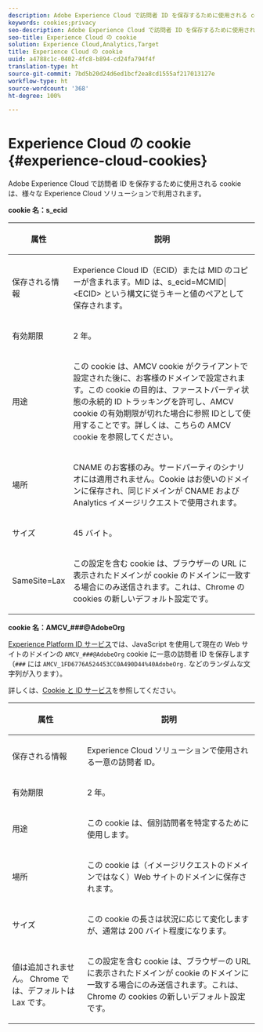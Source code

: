```yaml
---
description: Adobe Experience Cloud で訪問者 ID を保存するために使用される cookie は、様々な Experience Cloud ソリューションで利用されます。
keywords: cookies;privacy
seo-description: Adobe Experience Cloud で訪問者 ID を保存するために使用される cookie は、様々な Experience Cloud ソリューションで利用されます。
seo-title: Experience Cloud の cookie
solution: Experience Cloud,Analytics,Target
title: Experience Cloud の cookie
uuid: a4788c1c-0402-4fc8-b894-cd24fa794f4f
translation-type: ht
source-git-commit: 7bd5b20d24d6ed1bcf2ea8cd1555af217013127e
workflow-type: ht
source-wordcount: '368'
ht-degree: 100%

---
```



# Experience Cloud の cookie {#experience-cloud-cookies}

Adobe Experience Cloud で訪問者 ID を保存するために使用される cookie は、様々な Experience Cloud ソリューションで利用されます。

**cookie 名：s_ecid**

<table id="table_FF4C70D3D4CC425BA65162D5A9504F7D"> 
 <thead> 
  <tr> 
   <th colname="col1" class="entry"> <p>属性 </p> </th> 
   <th colname="col2" class="entry"> <p>説明 </p> </th> 
  </tr> 
 </thead>
 <tbody> 
  <tr> 
   <td colname="col1"> <p>保存される情報 </p> </td> 
   <td colname="col2"> <p> Experience Cloud ID（ECID）または MID のコピーが含まれます。MID は、s_ecid=MCMID|&lt;ECID&gt; という構文に従うキーと値のペアとして保存されます。 </p> </td> 
  </tr> 
  <tr> 
   <td colname="col1"> <p> 有効期限 </p> </td> 
   <td colname="col2"> <p>2 年。 </p> </td> 
  </tr> 
  <tr> 
   <td colname="col1"> <p> 用途 </p> </td> 
   <td colname="col2"> <p>この cookie は、AMCV cookie がクライアントで設定された後に、お客様のドメインで設定されます。この cookie の目的は、ファーストパーティ状態の永続的 ID トラッキングを許可し、AMCV cookie の有効期限が切れた場合に参照 IDとして使用することです。詳しくは、こちらの AMCV cookie を参照してください。 </p> </td> 
  </tr> 
  <tr> 
   <td colname="col1"> <p> 場所 </p> </td> 
   <td colname="col2"> <p>CNAME のお客様のみ。サードパーティのシナリオには適用されません。Cookie はお使いのドメインに保存され、同じドメインが CNAME および Analytics イメージリクエストで使用されます。 </p> </td> 
  </tr> 
  <tr> 
   <td colname="col1"> <p> サイズ </p> </td> 
   <td colname="col2"> <p>45 バイト。 </p> </td> 
  </tr> 
  <tr> 
   <td colname="col1"> <p> SameSite=Lax </p> </td> 
   <td colname="col2"> <p>この設定を含む cookie は、ブラウザーの URL に表示されたドメインが cookie のドメインに一致する場合にのみ送信されます。これは、Chrome の cookies の新しいデフォルト設定です。</p> </td> 
  </tr> 
 </tbody> 
</table>

**cookie 名：AMCV_###@AdobeOrg**

[Experience Platform ID サービス](https://docs.adobe.com/content/help/ja-JP/id-service/using/home.html)では、JavaScript を使用して現在の Web サイトのドメインの `AMCV_###@AdobeOrg` cookie に一意の訪問者 ID を保存します（`###` には `AMCV_1FD6776A524453CC0A490D44%40AdobeOrg.` などのランダムな文字列が入ります）。

詳しくは、[Cookie と ID サービス](https://docs.adobe.com/content/help/ja-JP/id-service/using/intro/cookies.html)を参照してください。

<table id="table_1883C0836C1E4AF5A262FBF5000C1B11"> 
 <thead> 
  <tr> 
   <th colname="col1" class="entry"> <p>属性 </p> </th> 
   <th colname="col2" class="entry"> <p>説明 </p> </th> 
  </tr> 
 </thead>
 <tbody> 
  <tr> 
   <td colname="col1"> <p>保存される情報 </p> </td> 
   <td colname="col2"> <p> Experience Cloud ソリューションで使用される一意の訪問者 ID。 </p> </td> 
  </tr> 
  <tr> 
   <td colname="col1"> <p> 有効期限 </p> </td> 
   <td colname="col2"> <p> 2 年。 </p> </td> 
  </tr> 
  <tr> 
   <td colname="col1"> <p> 用途 </p> </td> 
   <td colname="col2"> <p> この cookie は、個別訪問者を特定するために使用します。 </p> </td> 
  </tr> 
  <tr> 
   <td colname="col1"> <p> 場所 </p> </td> 
   <td colname="col2"> <p> この cookie は（イメージリクエストのドメインではなく）Web サイトのドメインに保存されます。 </p> </td> 
  </tr> 
  <tr> 
   <td colname="col1"> <p> サイズ </p> </td> 
   <td colname="col2"> <p> この cookie の長さは状況に応じて変化しますが、通常は 200 バイト程度になります。 </p> </td> 
  </tr> 
  <tr> 
   <td colname="col1"> <p>値は追加されません。 Chrome では、デフォルトは Lax です。 </p> </td> 
   <td colname="col2"> <p> この設定を含む cookie は、ブラウザーの URL に表示されたドメインが cookie のドメインに一致する場合にのみ送信されます。これは、Chrome の cookies の新しいデフォルト設定です。 </p> </td> 
  </tr> 
 </tbody> 
</table>
